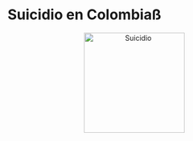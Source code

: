 # Suicidio en Colombiaß

<p align="center">
  <img src="Portada.png" alt="Suicidio" width="200px"/>
</p>


```{tableofcontents}
```
